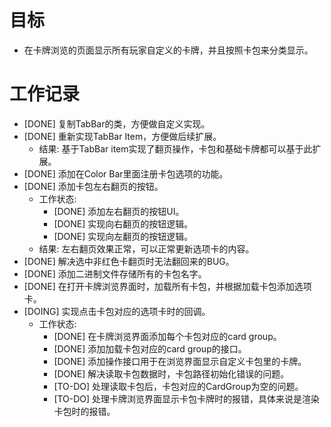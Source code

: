 # 目标
- 在卡牌浏览的页面显示所有玩家自定义的卡牌，并且按照卡包来分类显示。

# 工作记录
- [DONE] 复制TabBar的类，方便做自定义实现。
- [DONE] 重新实现TabBar Item，方便做后续扩展。
	- 结果: 基于TabBar item实现了翻页操作，卡包和基础卡牌都可以基于此扩展。
- [DONE] 添加在Color Bar里面注册卡包选项的功能。
- [DONE] 添加卡包左右翻页的按钮。
	- 工作状态:
		- [DONE] 添加左右翻页的按钮UI。
		- [DONE] 实现向右翻页的按钮逻辑。
		- [DONE] 实现向左翻页的按钮逻辑。
	- 结果: 左右翻页效果正常，可以正常更新选项卡的内容。
- [DONE] 解决选中非红色卡翻页时无法翻回来的BUG。
- [DONE] 添加二进制文件存储所有的卡包名字。
- [DONE] 在打开卡牌浏览界面时，加载所有卡包，并根据加载卡包添加选项卡。
- [DOING] 实现点击卡包对应的选项卡时的回调。
	- 工作状态:
		- [DONE] 在卡牌浏览界面添加每个卡包对应的card group。
		- [DONE] 添加加载卡包对应的card group的接口。
		- [DONE] 添加操作接口用于在浏览界面显示自定义卡包里的卡牌。
		- [DONE] 解决读取卡包数据时，卡包路径初始化错误的问题。
		- [TO-DO] 处理读取卡包后，卡包对应的CardGroup为空的问题。
		- [TO-DO] 处理卡牌浏览界面显示卡包卡牌时的报错，具体来说是渲染卡包时的报错。